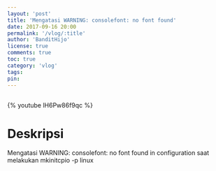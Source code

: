 ```yaml
---
layout: 'post'
title: 'Mengatasi WARNING: consolefont: no font found'
date: 2017-09-16 20:00
permalink: '/vlog/:title'
author: 'BanditHijo'
license: true
comments: true
toc: true
category: 'vlog'
tags:
pin:
---
```


<div style="margin-top:30px;"></div>

{% youtube lH6Pw86f9qc %}

# Deskripsi

Mengatasi WARNING: consolefont: no font found in configuration saat melakukan mkinitcpio -p linux
